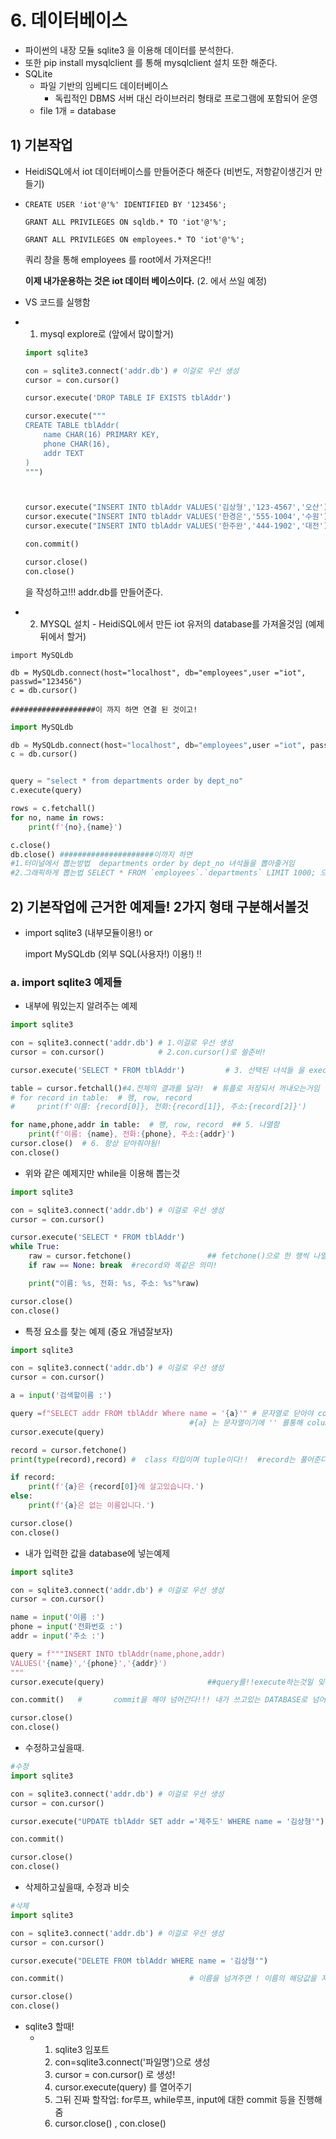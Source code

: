 # 6. 데이터베이스

- 파이썬의 내장 모듈 sqlite3 을 이용해 데이터를 분석한다.
- 또한 pip install mysqlclient 를 통해 mysqlclient 설치 또한  해준다.
- SQLite
  - 파일 기반의 임베디드 데이터베이스
    - 독립적인 DBMS 서버 대신 라이브러리 형태로 프로그램에 포함되어 운영
  - file 1개 = database   

## 1) 기본작업

- HeidiSQL에서 iot 데이터베이스를 만들어준다 해준다 (비번도, 저항같이생긴거 만들기)

- ```mariadb
  CREATE USER 'iot'@'%' IDENTIFIED BY '123456';
  
  GRANT ALL PRIVILEGES ON sqldb.* TO 'iot'@'%';
  
  GRANT ALL PRIVILEGES ON employees.* TO 'iot'@'%';
  ```

  쿼리 창을 통해 employees 를 root에서 가져온다!! 

  **이제 내가운용하는 것은 iot 데이터 베이스이다.**  (2. 에서 쓰일 예정)

- VS 코드를 실행함

- 1. mysql explore로   (앞에서 많이할거)

  ```python
  import sqlite3
  
  con = sqlite3.connect('addr.db') # 이걸로 우선 생성
  cursor = con.cursor()
  
  cursor.execute('DROP TABLE IF EXISTS tblAddr')
  
  cursor.execute("""
  CREATE TABLE tblAddr(
      name CHAR(16) PRIMARY KEY,
      phone CHAR(16),
      addr TEXT
  )
  """)
  
  
  
  cursor.execute("INSERT INTO tblAddr VALUES('김상형','123-4567','오산')")
  cursor.execute("INSERT INTO tblAddr VALUES('한경은','555-1004','수원')")
  cursor.execute("INSERT INTO tblAddr VALUES('한주완','444-1902','대전')")
  
  con.commit()
  
  cursor.close()
  con.close()
  ```

  을 작성하고!!! addr.db를 만들어준다.

- 2. MYSQL 설치  - HeidiSQL에서 만든 iot 유저의 database를 가져올것임 (예제 뒤에서 할거)

```mariadb
import MySQLdb

db = MySQLdb.connect(host="localhost", db="employees",user ="iot", passwd="123456")
c = db.cursor()

###################이 까지 하면 연결 된 것이고!
```

```python
import MySQLdb

db = MySQLdb.connect(host="localhost", db="employees",user ="iot", passwd="123456")
c = db.cursor()


query = "select * from departments order by dept_no"
c.execute(query)

rows = c.fetchall()
for no, name in rows:
    print(f'{no},{name}')

c.close()
db.close() #####################이까지 하면 
#1.터미널에서 뽑는방법  departments order by dept_no 녀석들을 뽑아줄거임
#2.그래픽하게 뽑는법 SELECT * FROM `employees`.`departments` LIMIT 1000; 으로 뽑아준다.

```

 

## 2) 기본작업에 근거한 예제들! 2가지 형태 구분해서볼것

- import sqlite3 (내부모듈이용!) or

    import MySQLdb (외부 SQL(사용자!) 이용!) !! 



### a. import sqlite3 예제들

- 내부에 뭐있는지 알려주는 예제

```python
import sqlite3

con = sqlite3.connect('addr.db') # 1.이걸로 우선 생성
cursor = con.cursor()			 # 2.con.cursor()로 쓸준비!

cursor.execute('SELECT * FROM tblAddr')         # 3. 선택된 녀석들 을 execute해준다!

table = cursor.fetchall()#4.전체의 결과를 달라!  # 튜플로 저장되서 꺼내오는거임
# for record in table:  # 행, row, record 
#     print(f'이름: {record[0]}, 전화:{record[1]}, 주소:{record[2]}')

for name,phone,addr in table:  # 행, row, record  ## 5. 나열함
    print(f'이름: {name}, 전화:{phone}, 주소:{addr}')
cursor.close()  # 6. 항상 닫아줘야됨!
con.close()
```

- 위와 같은 예제지만 while을 이용해 뽑는것

```python
import sqlite3

con = sqlite3.connect('addr.db') # 이걸로 우선 생성
cursor = con.cursor()

cursor.execute('SELECT * FROM tblAddr')
while True:
    raw = cursor.fetchone()                 ## fetchone()으로 한 행씩 나열
    if raw == None: break  #record와 똑같은 의미!

    print("이름: %s, 전화: %s, 주소: %s"%raw)

cursor.close()
con.close()
```

- 특정 요소를 찾는 예제 (중요 개념잘보자)

```python
import sqlite3

con = sqlite3.connect('addr.db') # 이걸로 우선 생성
cursor = con.cursor()

a = input('검색할이름 :')

query =f"SELECT addr FROM tblAddr Where name = '{a}'" # 문자열로 닫아야 column 표시가 되기에 ''로 닫아줘야됨!
										#{a} 는 문자열이기에 '' 를통해 column을 만들어야됨!
cursor.execute(query) 

record = cursor.fetchone()
print(type(record),record) #  class 타입이며 tuple이다!!  #record는 풀어준다!!!

if record:
    print(f'{a}은 {record[0]}에 살고있습니다.')
else:
    print(f'{a}은 없는 이름입니다.')

cursor.close()
con.close()
```

- 내가 입력한 값을 database에 넣는예제

```python
import sqlite3

con = sqlite3.connect('addr.db') # 이걸로 우선 생성
cursor = con.cursor()

name = input('이름 :')
phone = input('전화번호 :')
addr = input('주소 :')

query = f"""INSERT INTO tblAddr(name,phone,addr)  
VALUES('{name}','{phone}','{addr}')
"""
cursor.execute(query)                       ##query를!!execute하는것일 잊지말기

con.commit()   #       commit을 해야 넘어간다!!! 내가 쓰고있는 DATABASE로 넘어감!

cursor.close()
con.close()


```

- 수정하고싶을때.

```python
#수정
import sqlite3

con = sqlite3.connect('addr.db') # 이걸로 우선 생성
cursor = con.cursor()

cursor.execute("UPDATE tblAddr SET addr ='제주도' WHERE name = '김상형'")

con.commit()

cursor.close()
con.close()
```

- 삭제하고싶을때, 수정과 비슷

```python
#삭제
import sqlite3

con = sqlite3.connect('addr.db') # 이걸로 우선 생성
cursor = con.cursor()

cursor.execute("DELETE FROM tblAddr WHERE name = '김상형'")

con.commit()                            # 이름을 넘겨주면 ! 이름의 해당값을 지워짐

cursor.close()
con.close()
```

- sqlite3 할때!
  - 1. sqlite3 임포트
    2. con=sqlite3.connect('파일명')으로 생성
    3. cursor = con.cursor() 로 생성!
    4. cursor.execute(query) 를 열어주기
    5. 그뒤 진짜 할작업: for루프, while루프, input에 대한 commit 등을 진행해줌
    6. cursor.close() , con.close()
